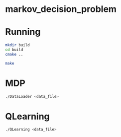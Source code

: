 # markov_decision_problem


# Running
```bash
mkdir build
cd build
cmake ..

make
```
# MDP
```bash
./DataLoader <data_file>
```

# QLearning
```bash
./QLearning <data_file>
```
